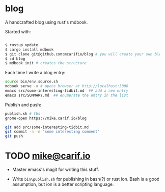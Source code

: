 # blog

A handcrafted blog using rust's mdbook.

Started with:
```bash

$ rustup update
$ cargo install mdbook
$ git clone git@github.com:mcarifio/blog # you will create your own blog
$ cd blog
$ mdbook init # creates the structure
```

Each time I write a blog entry:
```bash
source bin/env.source.sh
mdbook serve -o # opens browser at http://localhost:3000
emacs src/some-interesting-tidbit.md  ## add a new entry
emacs src/SUMMARY.md  ## enumerate the entry in the list
```

Publish and push:
```bash
publish.sh # tbs
gnome-open https://mike.carif.io/blog

git add src/some-interesting-tidbit.md
git commit -a -m "some interesting comment"
git push
```

# TODO mike@carif.io

* Master emacs's magit for writing this stuff.

* Write `bin\publish.sh` for publishing in bash(?) or rust ion. Bash is a good assumption, but ion is a better scripting language.

